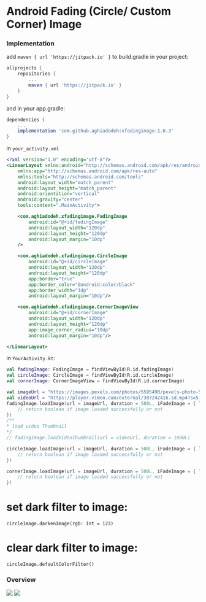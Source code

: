 # Android Fading (Circle/ Custom Corner) Image

### Implementation
add `maven { url 'https://jitpack.io' }` to build.gradle in your project:
``` groovy
allprojects {
    repositories {
		...
        maven { url 'https://jitpack.io' }
    }
}
```
and in your app.gradle:
``` groovy
dependencies {
	...
	implementation 'com.github.aghiadodeh:xfadingimage:1.0.3'
}
```

in `your_activity.xml`
```xml
<?xml version="1.0" encoding="utf-8"?>
<LinearLayout xmlns:android="http://schemas.android.com/apk/res/android"
    xmlns:app="http://schemas.android.com/apk/res-auto"
    xmlns:tools="http://schemas.android.com/tools"
    android:layout_width="match_parent"
    android:layout_height="match_parent"
    android:orientation="vertical"
    android:gravity="center"
    tools:context=".MainActivity">

    <com.aghiadodeh.xfadingimage.FadingImage
        android:id="@+id/fadingImage"
        android:layout_width="120dp"
        android:layout_height="120dp"
        android:layout_margin="10dp"
    />

    <com.aghiadodeh.xfadingimage.CircleImage
        android:id="@+id/circleImage"
        android:layout_width="120dp"
        android:layout_height="120dp"
        app:border="true"
        app:border_color="@android:color/black"
        app:border_width="1dp"
        android:layout_margin="10dp"/>

    <com.aghiadodeh.xfadingimage.CornerImageView
        android:id="@+id/cornerImage"
        android:layout_width="120dp"
        android:layout_height="120dp"
        app:image_corner_radius="10dp"
        android:layout_margin="10dp"/>

</LinearLayout>
```

in `YourActivity.kt`:
```kotlin
val fadingImage: FadingImage = findViewById(R.id.fadingImage)
val circleImage: CircleImage = findViewById(R.id.circleImage)
val cornerImage: CornerImageView = findViewById(R.id.cornerImage)

val imageUrl = "https://images.pexels.com/photos/5595490/pexels-photo-5595490.jpeg?auto=compress&cs=tinysrgb&dpr=1&w=500"
val videoUrl = "https://player.vimeo.com/external/387242416.sd.mp4?s=57e2d102f99b0c27b03d4db5fe9ca903b5646d41&profile_id=165&oauth2_token_id=57447761"
fadingImage.loadImage(url = imageUrl, duration = 500L, iFadeImage = { loaded ->
	// return boolean if image loaded successfully or not
})
/**
* load video Thumbnail
*/
// fadingImage.loadVideoThumbnail(url = videoUrl, duration = 1800L)

circleImage.loadImage(url = imageUrl, duration = 500L, iFadeImage = { loaded ->
	// return boolean if image loaded successfully or not
})

cornerImage.loadImage(url = imageUrl, duration = 500L, iFadeImage = { loaded ->
	// return boolean if image loaded successfully or not
})
```

# set dark filter to image:
```kitlon
circleImage.darkenImage(rgb: Int = 123)
```

# clear dark filter to image:
```kitlon
circleImage.defaultColorFilter()
```

### Overview
![](https://i.imgur.com/agBGwtE.png)
![](https://i.imgur.com/eM0DugD.png)